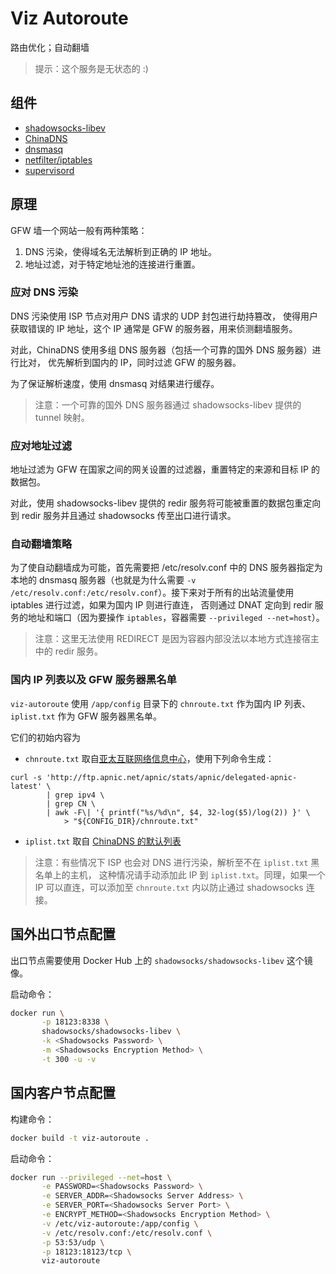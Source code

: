 # Viz Autoroute

路由优化；自动翻墙

> 提示：这个服务是无状态的 :)

## 组件

* [shadowsocks-libev](https://github.com/shadowsocks/shadowsocks-libev)
* [ChinaDNS](https://github.com/shadowsocks/ChinaDNS)
* [dnsmasq](http://www.thekelleys.org.uk/dnsmasq/doc.html)
* [netfilter/iptables](http://www.netfilter.org/)
* [supervisord](http://supervisord.org/)

## 原理

GFW 墙一个网站一般有两种策略：

1. DNS 污染，使得域名无法解析到正确的 IP 地址。
2. 地址过滤，对于特定地址池的连接进行重置。

### 应对 DNS 污染

DNS 污染使用 ISP 节点对用户 DNS 请求的 UDP 封包进行劫持篡改，
使得用户获取错误的 IP 地址，这个 IP 通常是 GFW 的服务器，用来侦测翻墙服务。

对此，ChinaDNS 使用多组 DNS 服务器（包括一个可靠的国外 DNS 服务器）进行比对，
优先解析到国内的 IP，同时过滤 GFW 的服务器。

为了保证解析速度，使用 dnsmasq 对结果进行缓存。

> 注意：一个可靠的国外 DNS 服务器通过 shadowsocks-libev 提供的 tunnel 映射。

### 应对地址过滤

地址过滤为 GFW 在国家之间的网关设置的过滤器，重置特定的来源和目标 IP 的数据包。

对此，使用 shadowsocks-libev 提供的 redir 服务将可能被重置的数据包重定向到
redir 服务并且通过 shadowsocks 传至出口进行请求。

### 自动翻墙策略

为了使自动翻墙成为可能，首先需要把 /etc/resolv.conf 中的 DNS 服务器指定为本地的
dnsmasq 服务器（也就是为什么需要 `-v /etc/resolv.conf:/etc/resolv.conf`）。接下来对于所有的出站流量使用 iptables 进行过滤，如果为国内 IP 则进行直连，
否则通过 DNAT 定向到 redir 服务的地址和端口（因为要操作 `iptables`，容器需要
`--privileged --net=host`）。

> 注意：这里无法使用 REDIRECT 是因为容器内部没法以本地方式连接宿主中的 redir 服务。

### 国内 IP 列表以及 GFW 服务器黑名单

`viz-autoroute` 使用 `/app/config` 目录下的 `chnroute.txt` 作为国内 IP 列表、
`iplist.txt` 作为 GFW 服务器黑名单。

它们的初始内容为

* `chnroute.txt` 取自[亚太互联网络信息中心](https://www.apnic.net/)，使用下列命令生成：

```
curl -s 'http://ftp.apnic.net/apnic/stats/apnic/delegated-apnic-latest' \
        | grep ipv4 \
        | grep CN \
        | awk -F\| '{ printf("%s/%d\n", $4, 32-log($5)/log(2)) }' \
            > "${CONFIG_DIR}/chnroute.txt"
```

* `iplist.txt` 取自 [ChinaDNS 的默认列表](https://raw.githubusercontent.com/shadowsocks/ChinaDNS/master/iplist.txt)

> 注意：有些情况下 ISP 也会对 DNS 进行污染，解析至不在 `iplist.txt` 黑名单上的主机，
这种情况请手动添加此 IP 到 `iplist.txt`。同理，如果一个 IP 可以直连，可以添加至
`chnroute.txt` 内以防止通过 shadowsocks 连接。

## 国外出口节点配置

出口节点需要使用 Docker Hub 上的 `shadowsocks/shadowsocks-libev` 这个镜像。

启动命令：

```bash
docker run \
       -p 18123:8338 \
       shadowsocks/shadowsocks-libev \
       -k <Shadowsocks Password> \
       -m <Shadowsocks Encryption Method> \
       -t 300 -u -v
```

## 国内客户节点配置

构建命令：

```bash
docker build -t viz-autoroute .
```

启动命令：

```bash
docker run --privileged --net=host \
       -e PASSWORD=<Shadowsocks Password> \
       -e SERVER_ADDR=<Shadowsocks Server Address> \
       -e SERVER_PORT=<Shadowsocks Server Port> \
       -e ENCRYPT_METHOD=<Shadowsocks Encryption Method> \
       -v /etc/viz-autoroute:/app/config \
       -v /etc/resolv.conf:/etc/resolv.conf \
       -p 53:53/udp \
       -p 18123:18123/tcp \
       viz-autoroute
```
